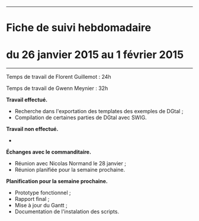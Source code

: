 *****
# Fiche de suivi hebdomadaire
# du 26 janvier 2015 au 1 février 2015
*****

Temps de travail de Florent Guillemot : 24h

Temps de travail de Gwenn Meynier : 32h

__Travail effectué.__

* Recherche dans l'exportation des templates des exemples de DGtal ;
* Compilation de certaines parties de DGtal avec SWIG.

__Travail non effectué.__

* 

__Échanges avec le commanditaire.__

* Réunion avec Nicolas Normand le 28 janvier ;
* Réunion planifiée pour la semaine prochaine.

__Planification pour la semaine prochaine.__

* Prototype fonctionnel ;
* Rapport final ;
* Mise à jour du Gantt ;
* Documentation de l'instalation des scripts.

